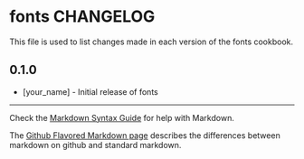 fonts CHANGELOG
===============

This file is used to list changes made in each version of the fonts cookbook.

0.1.0
-----
- [your_name] - Initial release of fonts

- - -
Check the [Markdown Syntax Guide](http://daringfireball.net/projects/markdown/syntax) for help with Markdown.

The [Github Flavored Markdown page](http://github.github.com/github-flavored-markdown/) describes the differences between markdown on github and standard markdown.
